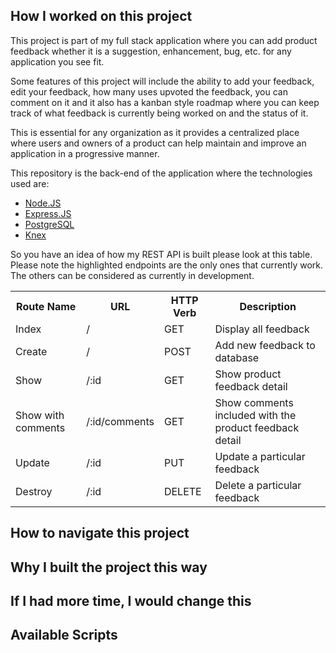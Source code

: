## How I worked on this project

This project is part of my full stack application where you can add product feedback whether it is a suggestion, enhancement, bug, etc. for any application you see fit.

Some features of this project will include the ability to add your feedback, edit your feedback, how many uses upvoted the feedback, you can comment on it and it also has a kanban style roadmap where you can keep track of what feedback is currently being worked on and the status of it.

This is essential for any organization as it provides a centralized place where users and owners of a product can help maintain and improve an application in a progressive manner.

This repository is the back-end of the application where the technologies used are:

- [Node.JS](https://nodejs.org/en/docs/)
- [Express.JS](https://expressjs.com/)
- [PostgreSQL](https://www.postgresql.org/)
- [Knex](https://knexjs.org/)

So you have an idea of how my REST API is built please look at this table. 
Please note the highlighted endpoints are the only ones that currently work. 
The others can be considered as currently in development. 

<table>
  <tr>
    <th>Route Name</th>
    <th>URL</th>
    <th>HTTP Verb</th>
    <th>Description</th>
  </tr>
  <tr>
    <td>Index</td>
    <td>/</td>
    <td>GET</td>
    <td>Display all feedback</td>
  </tr>
  <tr>
    <td>Create</td>
    <td>/</td>
    <td>POST</td>
    <td>Add new feedback to database</td>
  </tr>
  <tr>
    <td>Show</td>
    <td>/:id</td>
    <td>GET</td>
    <td>Show product feedback detail</td>
  </tr>
  <tr>
    <td>Show with comments</td>
    <td>/:id/comments</td>
    <td>GET</td>
    <td>Show comments included with the product feedback detail</td>
  </tr>
  <tr>
    <td>Update</td>
    <td>/:id</td>
    <td>PUT</td>
    <td>Update a particular feedback</td>
  </tr>
  <tr>
    <td>Destroy</td>
    <td>/:id</td>
    <td>DELETE</td>
    <td>Delete a particular feedback</td>
  </tr>
</table>

## How to navigate this project

## Why I built the project this way

## If I had more time, I would change this

## Available Scripts
